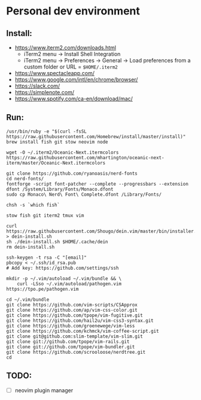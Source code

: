 # Personal dev environment

## Install:
- https://www.iterm2.com/downloads.html
  - iTerm2 menu -> Install Shell Integration
  - iTerm2 menu -> Preferences -> General -> Load preferences from a custom folder or URL = `$HOME/.iterm2`
- https://www.spectacleapp.com/
- https://www.google.com/intl/en/chrome/browser/
- https://slack.com/
- https://simplenote.com/
- https://www.spotify.com/ca-en/download/mac/

## Run:
    /usr/bin/ruby -e "$(curl -fsSL https://raw.githubusercontent.com/Homebrew/install/master/install)"
    brew install fish git stow neovim node

    wget -O ~/.iterm2/Oceanic-Next.itermcolors https://raw.githubusercontent.com/mhartington/oceanic-next-iterm/master/Oceanic-Next.itermcolors

    git clone https://github.com/ryanoasis/nerd-fonts
    cd nerd-fonts/
    fontforge -script font-patcher --complete --progressbars --extension dfont /System/Library/Fonts/Monaco.dfont
    sudo cp Monaco\ Nerd\ Font\ Complete.dfont /Library/Fonts/
    
    chsh -s `which fish`

    stow fish git iterm2 tmux vim

    curl https://raw.githubusercontent.com/Shougo/dein.vim/master/bin/installer.sh > dein-install.sh
    sh ./dein-install.sh $HOME/.cache/dein
    rm dein-install.sh
    
    ssh-keygen -t rsa -C "[email]"
    pbcopy < ~/.ssh/id_rsa.pub
    # Add key: https://github.com/settings/ssh
    
    mkdir -p ~/.vim/autoload ~/.vim/bundle && \
        curl -LSso ~/.vim/autoload/pathogen.vim https://tpo.pe/pathogen.vim
    
    cd ~/.vim/bundle
    git clone https://github.com/vim-scripts/CSApprox
    git clone https://github.com/ap/vim-css-color.git
    git clone https://github.com/tpope/vim-fugitive.git
    git clone https://github.com/hail2u/vim-css3-syntax.git
    git clone https://github.com/groenewege/vim-less
    git clone https://github.com/kchmck/vim-coffee-script.git
    git clone git@github.com:slim-template/vim-slim.git
    git clone git://github.com/tpope/vim-rails.git
    git clone git://github.com/tpope/vim-bundler.git
    git clone https://github.com/scrooloose/nerdtree.git
    cd

## TODO:
- [ ] neovim plugin manager
